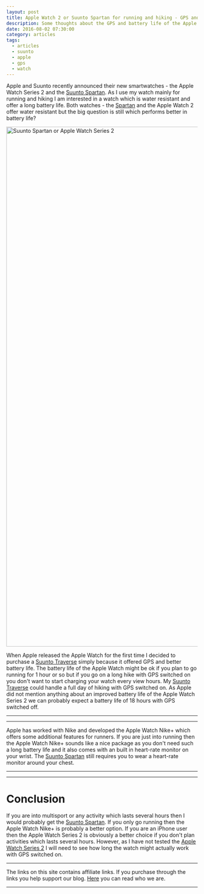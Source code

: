 ```yaml
---
layout: post
title: Apple Watch 2 or Suunto Spartan for running and hiking - GPS and Battery Life
description: Some thoughts about the GPS and battery life of the Apple Watch 2 and Suunto Spartan
date: 2016-08-02 07:30:00
category: articles
tags:
  - articles
  - suunto
  - apple
  - gps
  - watch
---
```

Apple and Suunto recently announced their new smartwatches - the Apple Watch Series 2 and the [Suunto Spartan](https://www.rei.com/product/107290/suunto-spartan-ultra-gps-multifunction-watch). As I use my watch mainly for running and hiking I am interested in a watch which is water resistant and offer a long battery life. Both watches - the [Spartan](https://www.rei.com/product/107290/suunto-spartan-ultra-gps-multifunction-watch) and the Apple Watch 2 offer water resistant but the big question is still which performs better in battery life?

<a data-flickr-embed="true"  href="https://www.flickr.com/photos/90204224@N07/9599011940/in/photolist-pR5WvQ-oUMs5L-ptyErN-pcgLEg-qfcV5n-poxm2c-e8Kbq9-fCesyW-hYdCdQ-rc1Fx6-duC1dY-fhgYiE-ehBHpm-ehvX1p-fdecUN-dLvA6z-niePbn-ehBHp1-fCerPS-pC4agQ-pUdwjt-nijCVw-nB7WFa-fBZ7fZ-hXRuvz-sTzRxs-s9EBGJ-J2qeyW-vwWEhv-vPqH22-uSq1oC-vNPEKA-t4miJj-qHtRc2-vM7J91" title="Hiking and Packrafting in Sarek"><img src="https://c5.staticflickr.com/6/5450/9599011940_504b6d399e_k.jpg" width="2048" height="1365" alt="Suunto Spartan or Apple Watch Series 2"></a><script async src="//embedr.flickr.com/assets/client-code.js" charset="utf-8"></script>

<!--more-->

When Apple released the Apple Watch for the first time I decided to purchase a [Suunto Traverse](http://www.hikeventures.com/Suunto-Traverse-Ambit3-differences/) simply because it offered GPS and better battery life. The battery life of the Apple Watch might be ok if you plan to go running for 1 hour or so but if you go on a long hike with GPS switched on you don't want to start charging your watch every view hours. My [Suunto Traverse](http://www.hikeventures.com/Suunto-Traverse-Ambit3-differences/) could handle a full day of hiking with GPS switched on. As Apple did not mention anything about an improved battery life of the Apple Watch Series 2 we can probably expect a battery life of 18 hours with GPS switched off.

---

<script type="text/javascript">
amzn_assoc_placement = "adunit0";
amzn_assoc_search_bar = "false";
amzn_assoc_tracking_id = "hikeve-20";
amzn_assoc_search_bar_position = "top";
amzn_assoc_ad_mode = "search";
amzn_assoc_ad_type = "smart";
amzn_assoc_marketplace = "amazon";
amzn_assoc_region = "US";
amzn_assoc_title = "Search Results from Amazon";
amzn_assoc_default_search_phrase = "Apple Watch 2";
amzn_assoc_default_category = "All";
amzn_assoc_linkid = "067627c2089eb71085c3a24c35942813";
</script>
<script src="//z-na.amazon-adsystem.com/widgets/onejs?MarketPlace=US"></script>

---

Apple has worked with Nike and developed the Apple Watch Nike+ which offers some additional features for runners. If you are just into running then the Apple Watch Nike+ sounds like a nice package as you don't need such a long battery life and it also comes with an built in heart-rate monitor on your wrist. The [Suunto Spartan](https://www.rei.com/product/107290/suunto-spartan-ultra-gps-multifunction-watch) still requires you to wear a heart-rate monitor around your chest.

---

<script type="text/javascript">
amzn_assoc_placement = "adunit0";
amzn_assoc_search_bar = "false";
amzn_assoc_tracking_id = "hikeve-20";
amzn_assoc_search_bar_position = "top";
amzn_assoc_ad_mode = "search";
amzn_assoc_ad_type = "smart";
amzn_assoc_marketplace = "amazon";
amzn_assoc_region = "US";
amzn_assoc_title = "Search Results from Amazon";
amzn_assoc_default_search_phrase = "suunto spartan";
amzn_assoc_default_category = "All";
amzn_assoc_linkid = "e899350e29f667efc95eb96b505756d3";
</script>
<script src="//z-na.amazon-adsystem.com/widgets/onejs?MarketPlace=US"></script>

---

# Conclusion

If you are into multisport or any activity which lasts several hours then I would probably get the [Suunto Spartan](https://www.rei.com/product/107290/suunto-spartan-ultra-gps-multifunction-watch). If you only go running then the Apple Watch Nike+ is probably a better option. If you are an iPhone user then the Apple Watch Series 2 is obviously a better choice if you don't plan activities which lasts several hours. However, as I have not tested the <a href="http://amzn.to/2dt4Oyt" target="_blank" rel="nofollow">Apple Watch Series 2</a> I will need to see how long the watch might actually work with GPS switched on.

---
The links on this site contains affiliate links. If you purchase through the links you help support our blog. <a href="http://www.hikeventures.com/about/" target="_blank">Here</a> you can read who we are. 

---
